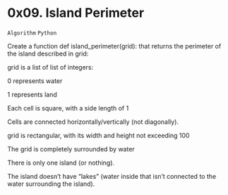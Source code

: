 # 0x09. Island Perimeter

` Algorithm ` ` Python `

Create a function def island_perimeter(grid): that returns the perimeter of the island described in grid:

grid is a list of list of integers:

0 represents water

1 represents land

Each cell is square, with a side length of 1

Cells are connected horizontally/vertically (not diagonally).

grid is rectangular, with its width and height not exceeding 100

The grid is completely surrounded by water

There is only one island (or nothing).

The island doesn’t have “lakes” (water inside that isn’t connected to the water surrounding the island).
